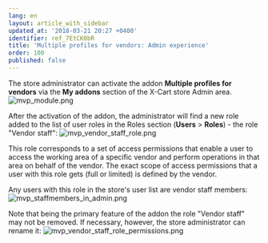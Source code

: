 ```yaml
---
lang: en
layout: article_with_sidebar
updated_at: '2018-03-21 20:27 +0400'
identifier: ref_7EtCK0bR
title: 'Multiple profiles for vendors: Admin experience'
order: 100
published: false
---
```

The store administrator can activate the addon **Multiple profiles for vendors** via the **My addons** section of the X-Cart store Admin area. 
![mvp_module.png]({{site.baseurl}}/attachments/ref_7EtCK0bR/mvp_module.png)

After the activation of the addon, the administrator will find a new role added to the list of user roles in the Roles section (**Users** > **Roles**) - the role "Vendor staff":
![mvp_vendor_staff_role.png]({{site.baseurl}}/attachments/ref_7EtCK0bR/mvp_vendor_staff_role.png)

This role corresponds to a set of access permissions that enable a user to access the working area of a specific vendor and perform operations in that area on behalf of the vendor. The exact scope of access permissions that a user with this role gets (full or limited) is defined by the vendor. 

Any users with this role in the store's user list are vendor staff members:
![mvp_staffmembers_in_admin.png]({{site.baseurl}}/attachments/ref_7EtCK0bR/mvp_staffmembers_in_admin.png)

Note that being the primary feature of the addon the role "Vendor staff" may not be removed. If necessary, however, the store administrator can rename it:
![mvp_vendor_staff_role_permissions.png]({{site.baseurl}}/attachments/ref_7EtCK0bR/mvp_vendor_staff_role_permissions.png)



